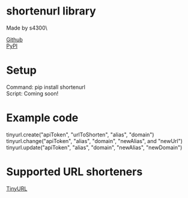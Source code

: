 # shortenurl library

Made by s4300\

[Github](https://github.com/s4300/shortenurl-python)\
[PyPI](https://pypi.org/project/shortenurl/)

# Setup

Command: pip install shortenurl\
Script: Coming soon!

# Example code

tinyurl.create("apiToken", "urlToShorten", "alias", "domain")
tinyurl.change("apiToken", "alias", "domain", "newAlias", and "newUrl")
tinyurl.update("apiToken", "alias", "domain", "newAlias", "newDomain")

# Supported URL shorteners

[TinyURL](https://tinyurl.com/)
